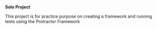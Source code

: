 **Solo Project**

This project is for practice purpose on creating a framework and running tests using the Protractor Framework